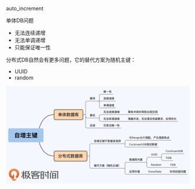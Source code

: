 auto_increment

单体DB问题
- 无法连续递增
- 无法单调递增
- 只能保证唯一性

分布式DB自然会有更多问题，它的替代方案为随机主键：
- UUID
- random

![avatar](自增主键.jpg)